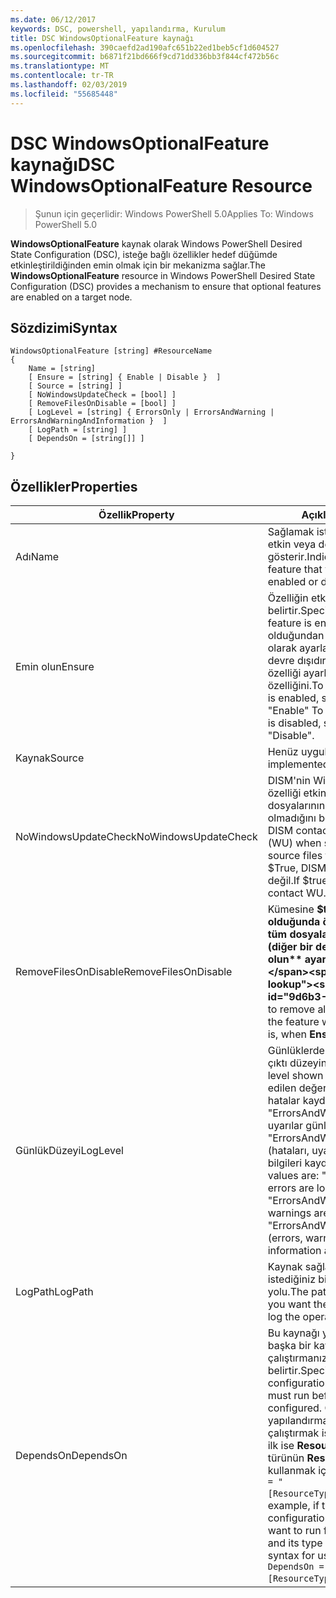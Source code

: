 ```yaml
---
ms.date: 06/12/2017
keywords: DSC, powershell, yapılandırma, Kurulum
title: DSC WindowsOptionalFeature kaynağı
ms.openlocfilehash: 390caefd2ad190afc651b22ed1beb5cf1d604527
ms.sourcegitcommit: b6871f21bd666f9cd71dd336bb3f844cf472b56c
ms.translationtype: MT
ms.contentlocale: tr-TR
ms.lasthandoff: 02/03/2019
ms.locfileid: "55685448"
---
```

# <a name="dsc-windowsoptionalfeature-resource"></a><span data-ttu-id="9d6b3-103">DSC WindowsOptionalFeature kaynağı</span><span class="sxs-lookup"><span data-stu-id="9d6b3-103">DSC WindowsOptionalFeature Resource</span></span>

> <span data-ttu-id="9d6b3-104">Şunun için geçerlidir: Windows PowerShell 5.0</span><span class="sxs-lookup"><span data-stu-id="9d6b3-104">Applies To: Windows PowerShell 5.0</span></span>

<span data-ttu-id="9d6b3-105">**WindowsOptionalFeature** kaynak olarak Windows PowerShell Desired State Configuration (DSC), isteğe bağlı özellikler hedef düğümde etkinleştirildiğinden emin olmak için bir mekanizma sağlar.</span><span class="sxs-lookup"><span data-stu-id="9d6b3-105">The **WindowsOptionalFeature** resource in Windows PowerShell Desired State Configuration (DSC) provides a mechanism to ensure that optional features are enabled on a target node.</span></span>

## <a name="syntax"></a><span data-ttu-id="9d6b3-106">Sözdizimi</span><span class="sxs-lookup"><span data-stu-id="9d6b3-106">Syntax</span></span>

```
WindowsOptionalFeature [string] #ResourceName
{
    Name = [string]
    [ Ensure = [string] { Enable | Disable }  ]
    [ Source = [string] ]
    [ NoWindowsUpdateCheck = [bool] ]
    [ RemoveFilesOnDisable = [bool] ]
    [ LogLevel = [string] { ErrorsOnly | ErrorsAndWarning | ErrorsAndWarningAndInformation }  ]
    [ LogPath = [string] ]
    [ DependsOn = [string[]] ]

}
```

## <a name="properties"></a><span data-ttu-id="9d6b3-107">Özellikler</span><span class="sxs-lookup"><span data-stu-id="9d6b3-107">Properties</span></span>

|  <span data-ttu-id="9d6b3-108">Özellik</span><span class="sxs-lookup"><span data-stu-id="9d6b3-108">Property</span></span>  |  <span data-ttu-id="9d6b3-109">Açıklama</span><span class="sxs-lookup"><span data-stu-id="9d6b3-109">Description</span></span>   |
|---|---|
| <span data-ttu-id="9d6b3-110">Adı</span><span class="sxs-lookup"><span data-stu-id="9d6b3-110">Name</span></span>| <span data-ttu-id="9d6b3-111">Sağlamak istediğiniz özelliğin adını etkin veya devre dışı gösterir.</span><span class="sxs-lookup"><span data-stu-id="9d6b3-111">Indicates the name of the feature that you want to ensure is enabled or disabled.</span></span>|
| <span data-ttu-id="9d6b3-112">Emin olun</span><span class="sxs-lookup"><span data-stu-id="9d6b3-112">Ensure</span></span>| <span data-ttu-id="9d6b3-113">Özelliğin etkin olup olmadığını belirtir.</span><span class="sxs-lookup"><span data-stu-id="9d6b3-113">Specifies whether the feature is enabled.</span></span> <span data-ttu-id="9d6b3-114">Özelliği olduğundan emin olmak için etkin olarak ayarlayın "Etkinleştir" özellik devre dışıdır emin olmak için bu özelliği ayarlayın "Devre dışı bırak" özelliğini.</span><span class="sxs-lookup"><span data-stu-id="9d6b3-114">To ensure that the feature is enabled, set this property to "Enable" To ensure that the feature is disabled, set the property to "Disable".</span></span>|
| <span data-ttu-id="9d6b3-115">Kaynak</span><span class="sxs-lookup"><span data-stu-id="9d6b3-115">Source</span></span>| <span data-ttu-id="9d6b3-116">Henüz uygulanmadı.</span><span class="sxs-lookup"><span data-stu-id="9d6b3-116">Not implemented.</span></span>|
| <span data-ttu-id="9d6b3-117">NoWindowsUpdateCheck</span><span class="sxs-lookup"><span data-stu-id="9d6b3-117">NoWindowsUpdateCheck</span></span>| <span data-ttu-id="9d6b3-118">DISM'nin Windows Update (WU) bir özelliği etkinleştirmek kaynak dosyalarının aranacağı kişiler olup olmadığını belirtir.</span><span class="sxs-lookup"><span data-stu-id="9d6b3-118">Specifies whether DISM contacts Windows Update (WU) when searching for the source files to enable a feature.</span></span> <span data-ttu-id="9d6b3-119">$True, DISM WU sizinle iletişime değil.</span><span class="sxs-lookup"><span data-stu-id="9d6b3-119">If $true, DISM does not contact WU.</span></span>|
| <span data-ttu-id="9d6b3-120">RemoveFilesOnDisable</span><span class="sxs-lookup"><span data-stu-id="9d6b3-120">RemoveFilesOnDisable</span></span>| <span data-ttu-id="9d6b3-121">Kümesine **$true** devre dışı olduğunda özellikle ilişkilendirilen tüm dosyaları kaldırmak için (diğer bir deyişle, zaman **emin olun** ayarlanır için "Yok").</span><span class="sxs-lookup"><span data-stu-id="9d6b3-121">Set to **$true** to remove all files associated with the feature when it is disabled (that is, when **Ensure** is set to "Absent").</span></span>|
| <span data-ttu-id="9d6b3-122">GünlükDüzeyi</span><span class="sxs-lookup"><span data-stu-id="9d6b3-122">LogLevel</span></span>| <span data-ttu-id="9d6b3-123">Günlüklerde gösterilen maksimum çıktı düzeyini.</span><span class="sxs-lookup"><span data-stu-id="9d6b3-123">The maximum output level shown in the logs.</span></span> <span data-ttu-id="9d6b3-124">Kabul edilen değerler şunlardır: "(Yalnızca hatalar kaydedilir) ErrorsOnly", "ErrorsAndWarning" (hatalar ve uyarılar günlüğe kaydedilir) ve "ErrorsAndWarningAndInformation" (hataları, uyarıları ve hata ayıklama bilgileri kaydedilir).</span><span class="sxs-lookup"><span data-stu-id="9d6b3-124">The accepted values are: "ErrorsOnly" (only errors are logged), "ErrorsAndWarning" (errors and warnings are logged), and "ErrorsAndWarningAndInformation" (errors, warnings, and debug information are logged).</span></span>|
| <span data-ttu-id="9d6b3-125">LogPath</span><span class="sxs-lookup"><span data-stu-id="9d6b3-125">LogPath</span></span>| <span data-ttu-id="9d6b3-126">Kaynak sağlayıcısı işlemi oturum istediğiniz bir günlük dosyası yolu.</span><span class="sxs-lookup"><span data-stu-id="9d6b3-126">The path to a log file where you want the resource provider to log the operation.</span></span>|
| <span data-ttu-id="9d6b3-127">DependsOn</span><span class="sxs-lookup"><span data-stu-id="9d6b3-127">DependsOn</span></span>| <span data-ttu-id="9d6b3-128">Bu kaynağı yapılandırılmadan önce başka bir kaynak yapılandırmasını çalıştırmanız gerektiğini belirtir.</span><span class="sxs-lookup"><span data-stu-id="9d6b3-128">Specifies that the configuration of another resource must run before this resource is configured.</span></span> <span data-ttu-id="9d6b3-129">Örneğin, kaynak yapılandırmasının Kimliğini çalıştırmak istediğiniz bir blok betik ilk ise __ResourceName__ ve kendi türünün __ResourceType__, bu özelliği kullanmak için sözdizimi `DependsOn = "[ResourceType]ResourceName"`.</span><span class="sxs-lookup"><span data-stu-id="9d6b3-129">For example, if the ID of the resource configuration script block that you want to run first is __ResourceName__ and its type is __ResourceType__, the syntax for using this property is `DependsOn = "[ResourceType]ResourceName"`.</span></span>|